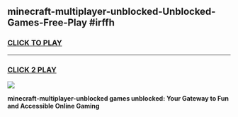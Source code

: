 
## minecraft-multiplayer-unblocked-Unblocked-Games-Free-Play #irffh
<h3>
<a href="https://us.freeplayer.one?title=minecraft-multiplayer-unblocked&ref=9M">CLICK TO PLAY</a></h3>
<hr>

<h3>
<a href="https://us.freeplayer.one?title=minecraft-multiplayer-unblocked&ref=9M">CLICK 2 PLAY</a>
  
</h3>

<a href="https://us.freeplayer.one?title=minecraft-multiplayer-unblocked&ref=9M"><img src="https://clearcache.store/games.png"></a>


**minecraft-multiplayer-unblocked games unblocked: Your Gateway to Fun and Accessible Online Gaming**
